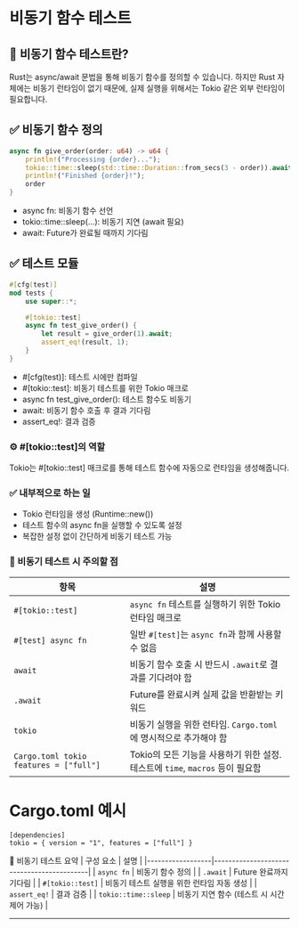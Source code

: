 # 비동기 함수 테스트

## 🚀 비동기 함수 테스트란?
Rust는 async/await 문법을 통해 비동기 함수를 정의할 수 있습니다.
하지만 Rust 자체에는 비동기 런타임이 없기 때문에, 실제 실행을 위해서는 Tokio 같은 외부 런타임이 필요합니다.

## ✅ 비동기 함수 정의
```rust
async fn give_order(order: u64) -> u64 {
    println!("Processing {order}...");
    tokio::time::sleep(std::time::Duration::from_secs(3 - order)).await;
    println!("Finished {order}!");
    order
}
```

- async fn: 비동기 함수 선언
- tokio::time::sleep(...): 비동기 지연 (await 필요)
- await: Future가 완료될 때까지 기다림

## ✅ 테스트 모듈
```rust
#[cfg(test)]
mod tests {
    use super::*;

    #[tokio::test]
    async fn test_give_order() {
        let result = give_order(1).await;
        assert_eq!(result, 1);
    }
}
```

- #[cfg(test)]: 테스트 시에만 컴파일
- #[tokio::test]: 비동기 테스트를 위한 Tokio 매크로
- async fn test_give_order(): 테스트 함수도 비동기
- await: 비동기 함수 호출 후 결과 기다림
- assert_eq!: 결과 검증

### ⚙️ #[tokio::test]의 역할
Tokio는 #[tokio::test] 매크로를 통해
테스트 함수에 자동으로 런타임을 생성해줍니다.

### ✅ 내부적으로 하는 일
- Tokio 런타임을 생성 (Runtime::new())
- 테스트 함수의 async fn을 실행할 수 있도록 설정
- 복잡한 설정 없이 간단하게 비동기 테스트 가능

### 📌 비동기 테스트 시 주의할 점

| 항목               | 설명                                                                 |
|--------------------|----------------------------------------------------------------------|
| `#[tokio::test]`   | `async fn` 테스트를 실행하기 위한 Tokio 런타임 매크로                     |
| `#[test] async fn` | 일반 `#[test]`는 `async fn`과 함께 사용할 수 없음                        |
| `await`            | 비동기 함수 호출 시 반드시 `.await`로 결과를 기다려야 함                  |
| `.await`           | Future를 완료시켜 실제 값을 반환받는 키워드                              |
| `tokio`            | 비동기 실행을 위한 런타임. `Cargo.toml`에 명시적으로 추가해야 함          |
| `Cargo.toml tokio features = ["full"]` | Tokio의 모든 기능을 사용하기 위한 설정. 테스트에 `time`, `macros` 등이 필요함 |


# Cargo.toml 예시
```
[dependencies]
tokio = { version = "1", features = ["full"] }
```


🧩 비동기 테스트 요약
| 구성 요소         | 설명                                      |
|------------------|-------------------------------------------|
| `async fn`       | 비동기 함수 정의                            |
| `.await`         | Future 완료까지 기다림                      |
| `#[tokio::test]` | 비동기 테스트 실행을 위한 런타임 자동 생성     |
| `assert_eq!`     | 결과 검증                                  |
| `tokio::time::sleep` | 비동기 지연 함수 (테스트 시 시간 제어 가능) |

---



